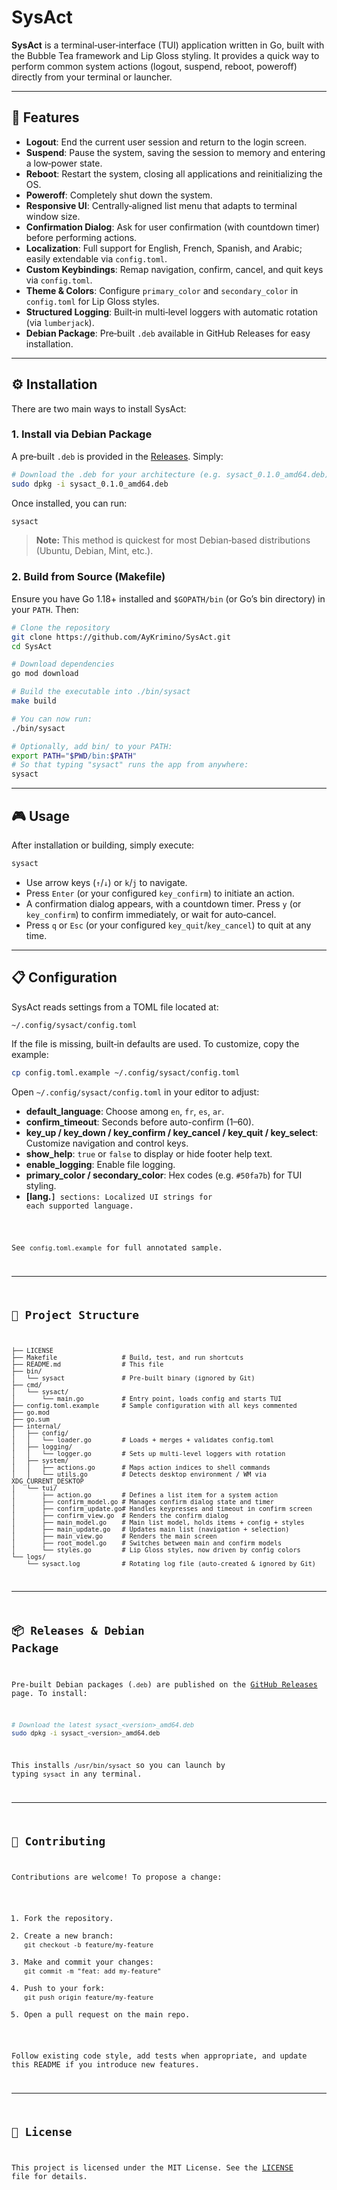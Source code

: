 # SysAct

**SysAct** is a terminal‑user‑interface (TUI) application written in Go, built with the Bubble Tea framework and Lip Gloss styling. It provides a quick way to perform common system actions (logout, suspend, reboot, poweroff) directly from your terminal or launcher.

---

## 🚀 Features

* **Logout**: End the current user session and return to the login screen.
* **Suspend**: Pause the system, saving the session to memory and entering a low‑power state.
* **Reboot**: Restart the system, closing all applications and reinitializing the OS.
* **Poweroff**: Completely shut down the system.
* **Responsive UI**: Centrally‑aligned list menu that adapts to terminal window size.
* **Confirmation Dialog**: Ask for user confirmation (with countdown timer) before performing actions.
* **Localization**: Full support for English, French, Spanish, and Arabic; easily extendable via `config.toml`.
* **Custom Keybindings**: Remap navigation, confirm, cancel, and quit keys via `config.toml`.
* **Theme & Colors**: Configure `primary_color` and `secondary_color` in `config.toml` for Lip Gloss styles.
* **Structured Logging**: Built‑in multi‑level loggers with automatic rotation (via `lumberjack`).
* **Debian Package**: Pre‑built `.deb` available in GitHub Releases for easy installation.

---

## ⚙️ Installation

There are two main ways to install SysAct:

### 1. Install via Debian Package

A pre‑built `.deb` is provided in the [Releases](https://github.com/AyKrimino/SysAct/releases). Simply:

```sh
# Download the .deb for your architecture (e.g. sysact_0.1.0_amd64.deb)
sudo dpkg -i sysact_0.1.0_amd64.deb
```

Once installed, you can run:

```sh
sysact
```

> **Note:** This method is quickest for most Debian‑based distributions (Ubuntu, Debian, Mint, etc.).

### 2. Build from Source (Makefile)

Ensure you have Go 1.18+ installed and `$GOPATH/bin` (or Go’s bin directory) in your `PATH`. Then:

```sh
# Clone the repository
git clone https://github.com/AyKrimino/SysAct.git
cd SysAct

# Download dependencies
go mod download

# Build the executable into ./bin/sysact
make build

# You can now run:
./bin/sysact

# Optionally, add bin/ to your PATH:
export PATH="$PWD/bin:$PATH"
# So that typing "sysact" runs the app from anywhere:
sysact
```

---

## 🎮 Usage

After installation or building, simply execute:

```sh
sysact
```

* Use arrow keys (`↑`/`↓`) or `k`/`j` to navigate.
* Press `Enter` (or your configured `key_confirm`) to initiate an action.
* A confirmation dialog appears, with a countdown timer. Press `y` (or `key_confirm`) to confirm immediately, or wait for auto‑cancel.
* Press `q` or `Esc` (or your configured `key_quit`/`key_cancel`) to quit at any time.

---

## 📋 Configuration

SysAct reads settings from a TOML file located at:

```
~/.config/sysact/config.toml
```

If the file is missing, built‑in defaults are used. To customize, copy the example:

```sh
cp config.toml.example ~/.config/sysact/config.toml
```

Open `~/.config/sysact/config.toml` in your editor to adjust:

* **default\_language**: Choose among `en`, `fr`, `es`, `ar`.
* **confirm\_timeout**: Seconds before auto-confirm (1–60).
* **key\_up / key\_down / key\_confirm / key\_cancel / key\_quit / key\_select**: Customize navigation and control keys.
* **show\_help**: `true` or `false` to display or hide footer help text.
* **enable\_logging**: Enable file logging.
* **primary\_color / secondary\_color**: Hex codes (e.g. `#50fa7b`) for TUI styling.
* **\[lang.<code>]** sections: Localized UI strings for each supported language.

See `config.toml.example` for full annotated sample.

---

## 📂 Project Structure

```
├── LICENSE
├── Makefile                 # Build, test, and run shortcuts
├── README.md                # This file
├── bin/
│   └── sysact               # Pre‑built binary (ignored by Git)
├── cmd/
│   └── sysact/
│       └── main.go          # Entry point, loads config and starts TUI
├── config.toml.example      # Sample configuration with all keys commented
├── go.mod
├── go.sum
├── internal/
│   ├── config/
│   │   └── loader.go        # Loads + merges + validates config.toml
│   ├── logging/
│   │   └── logger.go        # Sets up multi‑level loggers with rotation
│   ├── system/
│   │   ├── actions.go       # Maps action indices to shell commands
│   │   └── utils.go         # Detects desktop environment / WM via XDG_CURRENT_DESKTOP
│   └── tui/
│       ├── action.go        # Defines a list item for a system action
│       ├── confirm_model.go # Manages confirm dialog state and timer
│       ├── confirm_update.go# Handles keypresses and timeout in confirm screen
│       ├── confirm_view.go  # Renders the confirm dialog
│       ├── main_model.go    # Main list model, holds items + config + styles
│       ├── main_update.go   # Updates main list (navigation + selection)
│       ├── main_view.go     # Renders the main screen
│       ├── root_model.go    # Switches between main and confirm models
│       └── styles.go        # Lip Gloss styles, now driven by config colors
└── logs/
    └── sysact.log           # Rotating log file (auto‑created & ignored by Git)
```

---

## 📦 Releases & Debian Package

Pre‑built Debian packages (`.deb`) are published on the [GitHub Releases](https://github.com/AyKrimino/SysAct/releases) page. To install:

```sh
# Download the latest sysact_<version>_amd64.deb
sudo dpkg -i sysact_<version>_amd64.deb
```

This installs `/usr/bin/sysact` so you can launch by typing `sysact` in any terminal.

---

## 🤝 Contributing

Contributions are welcome! To propose a change:

1. Fork the repository.
2. Create a new branch:  `git checkout -b feature/my-feature`
3. Make and commit your changes:  `git commit -m "feat: add my-feature"`
4. Push to your fork:  `git push origin feature/my-feature`
5. Open a pull request on the main repo.

Follow existing code style, add tests when appropriate, and update this README if you introduce new features.

---

## 📄 License

This project is licensed under the MIT License. See the [LICENSE](https://github.com/AyKrimino/SysAct/blob/main/LICENSE) file for details.
